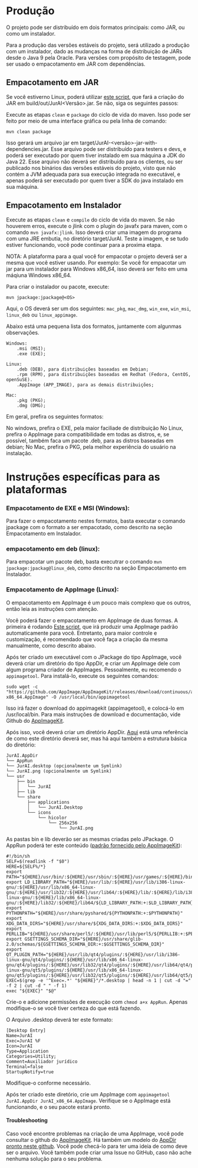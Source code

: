 # Produção

O projeto pode ser distribuído em dois formatos principais: como JAR, ou como um instalador.

Para a produção das versões estáveis do projeto, será utilizado a produção com um instalador, dado as mudanças na forma de distribuição de JARs desde o Java 9 pela Oracle.
Para versões com propósito de testagem, pode ser usado o empacotamento em JAR com dependências.

## Empacotamento em JAR

Se você estiverno Linux, poderá utilizar [este script](build/package_jar_linux.sh), que fará a criação do JAR em build/out/JurAI<Versão>.jar. Se não, siga os seguintes passos:

Execute as etapas `clean` e `package` do ciclo de vida do maven. Isso pode ser feito por meio de uma interface gráfica ou pela linha de comando:

```shell
mvn clean package
```

Isso gerará um arquivo jar em target/JurAI-<versão>-jar-with-dependencies.jar. Esse arquivo pode ser distribuído para testers e devs, e poderá ser executado por quem tiver instalado em sua máquina a JDK do Java 22.
Esse arquivo não deverá ser distribuído para os clientes, ou ser publicado nos binários das versões estáveis do projeto, visto que não contém a JVM adequada para sua execução integrada no executável, e apenas poderá ser executado por quem tiver a SDK do java instalado em sua máquina.

## Empacotamento em Instalador

Execute as etapas `clean` e `compile` do ciclo de vida do maven.
Se não houverem erros, execute o jlink com o plugin do javafx para maven, com o comando `mvn javafx:jlink`. Isso deverá criar uma imagem do programa com uma JRE embutia, no diretório target/JurAI. Teste a imagem, e se tudo estiver funcionando, você pode continuar para a proxima etapa.

NOTA: A plataforma para a qual você for empacotar o projeto deverá ser a mesma que você estiver usando. Por exemplo: Se você for empacotar um jar para um instalador para Windows x86_64, isso deverá ser feito em uma máqiuna Windows x86_64.

Para criar o instalador ou pacote, execute:

```shell
mvn jpackage:jpackage@<OS>
```

Aqui, o OS deverá ser um dos seguintes:
`mac_pkg`, `mac_dmg`, `win_exe`, `win_msi`, `linux_deb` ou `linux_appimage`.

Abaixo está uma pequena lista dos formatos, juntamente com algunmas observações.
```text
Windows: 
    .msi (MSI);
    .exe (EXE);
    
Linux: 
    .deb (DEB), para distribuições baseadas em Debian;
    .rpm (RPM), para distribuições baseadas em Redhat (Fedora, CentOS, openSuSE).
    .AppImage (APP_IMAGE), para as demais distribuições;
    
Mac: 
    .pkg (PKG);
    .dmg (DMG);
```

Em geral, prefira os seguintes formatos:

No windows, prefira o EXE, pela maior faciliade de distribuição
No Linux, prefira o AppImage para compatibilidade em todas as distros, e, se possível, também faca um pacote .deb, para as distros baseadas em debian;
No Mac, prefira o PKG, pela melhor experiência do usuário na instalação.

# Instruções específicas para as plataformas


### Empacotamento de EXE e MSI (Windows):


Para fazer o empacotamento nestes formatos, basta executar o comando jpackage com o formato a ser empacotado, como descrito na seção Empacotamento em Instalador.


### empacotamento em deb (linux):


Para empacotar um pacote deb, basta executrar o comando `mvn jpackage:jpackag@linux_deb`, como descrito na seção Empacotamento em Instalador.


### Empacotamento de AppImage (Linux):

O empacotamento em AppImage é um pouco mais complexo que os outros, então leia as instruções com atenção.

Você poderá fazer o empacotamento em AppImage de duas formas. A primeira é rodando [Este script](build/package_appimage_linux.sh), que irá produzir uma AppImage padrão automaticamente para você. Entretanto, para maior controle e customização, é recomendado que você faça a criação da mesma manualmente, como descrito abaixo.

Após ter criado um executável com o JPackage do tipo AppImage, você deverá criar um diretório do tipo AppDir, e criar um AppImage dele com algum programa criador de AppImages. Pessoalmente, eu recomendo o `appimagetool`. Para instalá-lo, execute os seguintes comandos:
```shell
sudo wget -c "https://github.com/AppImage/AppImageKit/releases/download/continuous/appimagetool-x86_64.AppImage" -O /usr/local/bin/appimagetool
```
Isso irá fazer o download do appimagekit (appimagetool), e colocá-lo em /usr/local/bin.
Para mais instruções de download e documentação, vide Github do [AppImageKit](https://github.com/AppImage/AppImageKit).

Após isso, você deverá criar um diretório AppDir. [Aqui](https://github.com/AppImage/AppImageKit/wiki/AppDir) está uma referência de como este diretório deverá ser, mas há aqui também a estrutura básica do diretório:
```text
JurAI.AppDir
└── AppRun
└── JurAI.desktop (opcionalmente um Symlink)
└── JurAI.png (opcionalmente um Symlink)
└── usr
    ├── bin
    │   └── JurAI
    ├── lib
    └── share
        ├── applications
        │   └── JurAI.Desktop
        └── icons
            └── hicolor
                └── 256x256
                    └── JurAI.png
```

As pastas bin e lib deverão ser as mesmas criadas pelo JPackage.
O AppRun poderá ter este conteúdo ([padrão fornecido pelo AppImageKit](https://github.com/AppImage/AppImageKit/blob/master/resources/AppRun)):
```shell
#!/bin/sh
SELF=$(readlink -f "$0")
HERE=${SELF%/*}
export PATH="${HERE}/usr/bin/:${HERE}/usr/sbin/:${HERE}/usr/games/:${HERE}/bin/:${HERE}/sbin/${PATH:+:$PATH}"
export LD_LIBRARY_PATH="${HERE}/usr/lib/:${HERE}/usr/lib/i386-linux-gnu/:${HERE}/usr/lib/x86_64-linux-gnu/:${HERE}/usr/lib32/:${HERE}/usr/lib64/:${HERE}/lib/:${HERE}/lib/i386-linux-gnu/:${HERE}/lib/x86_64-linux-gnu/:${HERE}/lib32/:${HERE}/lib64/${LD_LIBRARY_PATH:+:$LD_LIBRARY_PATH}"
export PYTHONPATH="${HERE}/usr/share/pyshared/${PYTHONPATH:+:$PYTHONPATH}"
export XDG_DATA_DIRS="${HERE}/usr/share/${XDG_DATA_DIRS:+:$XDG_DATA_DIRS}"
export PERLLIB="${HERE}/usr/share/perl5/:${HERE}/usr/lib/perl5/${PERLLIB:+:$PERLLIB}"
export GSETTINGS_SCHEMA_DIR="${HERE}/usr/share/glib-2.0/schemas/${GSETTINGS_SCHEMA_DIR:+:$GSETTINGS_SCHEMA_DIR}"
export QT_PLUGIN_PATH="${HERE}/usr/lib/qt4/plugins/:${HERE}/usr/lib/i386-linux-gnu/qt4/plugins/:${HERE}/usr/lib/x86_64-linux-gnu/qt4/plugins/:${HERE}/usr/lib32/qt4/plugins/:${HERE}/usr/lib64/qt4/plugins/:${HERE}/usr/lib/qt5/plugins/:${HERE}/usr/lib/i386-linux-gnu/qt5/plugins/:${HERE}/usr/lib/x86_64-linux-gnu/qt5/plugins/:${HERE}/usr/lib32/qt5/plugins/:${HERE}/usr/lib64/qt5/plugins/${QT_PLUGIN_PATH:+:$QT_PLUGIN_PATH}"
EXEC=$(grep -e '^Exec=.*' "${HERE}"/*.desktop | head -n 1 | cut -d "=" -f 2 | cut -d " " -f 1)
exec "${EXEC}" "$@"
```
Crie-o e adicione permissões de execução com `chmod a+x AppRun`.
Apenas modifique-o se você tiver certeza do que está fazendo.

O Arquivo .desktop deverá ter este formato:
```text
[Desktop Entry]
Name=JurAI
Exec=JurAI %F
Icon=JurAI
Type=Application
Categories=Utility;
Comment=Auxiliador jurídico
Terminal=false
StartupNotify=true
```
Modifique-o conforme necessário.

Após ter criado este diretório, crie um AppImage com `appimagetool JurAI.AppDir JurAI_x86_64.AppImage`.
Verifique se o AppImage está funcionando, e o seu pacote estará pronto.

#### Troubleshooting

Caso você encontre problemas na criação de uma AppImage, você pode consultar o github do [AppImageKit](https://github.com/AppImage/AppImageKit).
Há também um modelo do [AppDir pronto neste github](resources/Sample.AppDir). Você pode checá-lo para ter uma ideia de como deve ser o arquivo.
Você também pode criar uma Issue no GitHub, caso não ache nenhuma solução para o seu problema.

